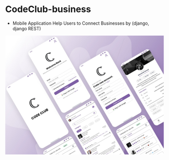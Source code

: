 # CodeClub-business
- Mobile Application Help Users to Connect Businesses by (django, django REST)


![alt text](https://github.com/7amota/CodeClub-business/blob/main/362651627_109801115525868_9122529260176049002_n.jpg)

